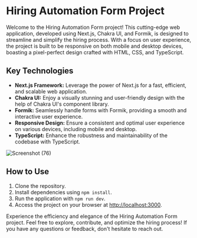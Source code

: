# Hiring Automation Form Project

Welcome to the Hiring Automation Form project! This cutting-edge web application, developed using Next.js, Chakra UI, and Formik, is designed to streamline and simplify the hiring process. With a focus on user experience, the project is built to be responsive on both mobile and desktop devices, boasting a pixel-perfect design crafted with HTML, CSS, and TypeScript.

## Key Technologies
- **Next.js Framework:** Leverage the power of Next.js for a fast, efficient, and scalable web application.
- **Chakra UI:** Enjoy a visually stunning and user-friendly design with the help of Chakra UI's component library.
- **Formik:** Seamlessly handle forms with Formik, providing a smooth and interactive user experience.
- **Responsive Design:** Ensure a consistent and optimal user experience on various devices, including mobile and desktop.
- **TypeScript:** Enhance the robustness and maintainability of the codebase with TypeScript.

![Screenshot (76)](https://github.com/MalharMane/the-internet-folks-assignment-hiring-automation-main/assets/104439115/78a8e8a9-f80f-4aaa-8669-11e45167bb2f)

## How to Use
1. Clone the repository.
2. Install dependencies using `npm install`.
3. Run the application with `npm run dev`.
4. Access the project on your browser at [http://localhost:3000](http://localhost:3000).

Experience the efficiency and elegance of the Hiring Automation Form project. Feel free to explore, contribute, and optimize the hiring process! If you have any questions or feedback, don't hesitate to reach out. 






